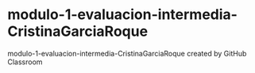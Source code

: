 # modulo-1-evaluacion-intermedia-CristinaGarciaRoque
modulo-1-evaluacion-intermedia-CristinaGarciaRoque created by GitHub Classroom
